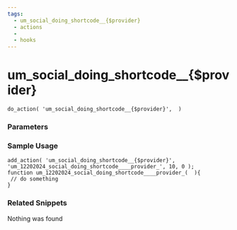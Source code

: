 ```yaml
---
tags: 
  - um_social_doing_shortcode__{$provider}
  - actions
  - 
  - hooks
---
```

# um\_social\_doing\_shortcode\_\_{$provider}

``` php:no-line-numbers
do_action( 'um_social_doing_shortcode__{$provider}',  )
```
<div class='hook-sep'></div>

### Parameters

<div class='hook-sep'></div>



### Sample Usage

``` php:no-line-numbers
add_action( 'um_social_doing_shortcode__{$provider}', 'um_12202024_social_doing_shortcode____provider_', 10, 0 );
function um_12202024_social_doing_shortcode____provider_(  ){
 // do something
}
```
<div class='hook-sep'></div>



### Related Snippets

Nothing was found

